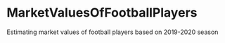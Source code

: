 # MarketValuesOfFootballPlayers
Estimating market values of football players based on 2019-2020 season
